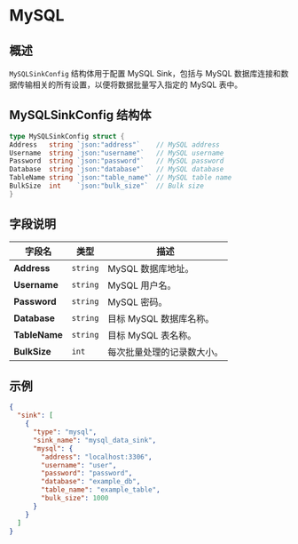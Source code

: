 MySQL
====

## 概述

`MySQLSinkConfig` 结构体用于配置 MySQL Sink，包括与 MySQL 数据库连接和数据传输相关的所有设置，以便将数据批量写入指定的 MySQL 表中。
## MySQLSinkConfig 结构体


```go
type MySQLSinkConfig struct {
Address   string `json:"address"`    // MySQL address
Username  string `json:"username"`   // MySQL username
Password  string `json:"password"`   // MySQL password
Database  string `json:"database"`   // MySQL database
TableName string `json:"table_name"` // MySQL table name
BulkSize  int    `json:"bulk_size"`  // Bulk size
}
```


## 字段说明

| 字段名           | 类型       | 描述              |
|---------------|----------|-----------------|
| **Address**   | `string` | MySQL 数据库地址。    |
| **Username**  | `string` | MySQL 用户名。      |
| **Password**  | `string` | MySQL 密码。       |
| **Database**  | `string` | 目标 MySQL 数据库名称。 |
| **TableName** | `string` | 目标 MySQL 表名称。   |
| **BulkSize**  | `int`    | 每次批量处理的记录数大小。   |


## 示例
```json
{
  "sink": [
    {
      "type": "mysql",
      "sink_name": "mysql_data_sink",
      "mysql": {
        "address": "localhost:3306",
        "username": "user",
        "password": "password",
        "database": "example_db",
        "table_name": "example_table",
        "bulk_size": 1000
      }
    }
  ]
}
```